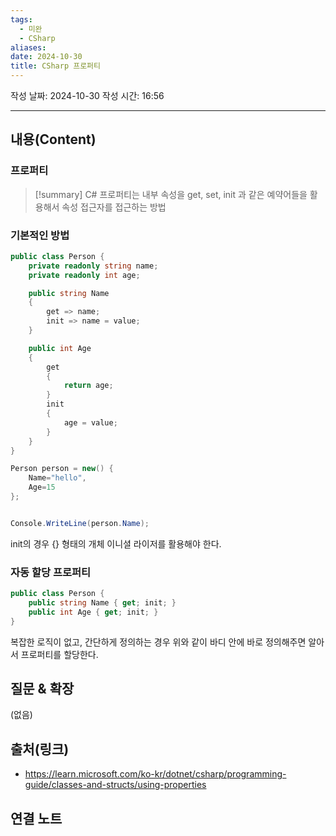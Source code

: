 ```yaml
---
tags:
  - 미완
  - CSharp
aliases: 
date: 2024-10-30
title: CSharp 프로퍼티
---
```

작성 날짜: 2024-10-30
작성 시간: 16:56


----
## 내용(Content)

### 프로퍼티

> [!summary]
> C# 프로퍼티는 내부 속성을 get, set, init 과 같은 예약어들을 활용해서 속성 접근자를 접근하는 방법


### 기본적인 방법

```csharp
public class Person {
    private readonly string name;
    private readonly int age;

    public string Name
    {
        get => name;
        init => name = value;
    }

    public int Age
    {
        get
        {
            return age;
        }
        init
        {
            age = value;
        }
    }
}
```

```csharp
Person person = new() {
    Name="hello",
    Age=15
};


Console.WriteLine(person.Name);
```

init의 경우 {} 형태의 개체 이니셜 라이저를 활용해야 한다.

### 자동 할당 프로퍼티

```csharp
public class Person {
    public string Name { get; init; }
    public int Age { get; init; }
}
```

복잡한 로직이 없고, 간단하게 정의하는 경우 위와 같이 바디 안에 바로 정의해주면 알아서 프로퍼티를 할당한다.
## 질문 & 확장

(없음)

## 출처(링크)

- https://learn.microsoft.com/ko-kr/dotnet/csharp/programming-guide/classes-and-structs/using-properties

## 연결 노트










